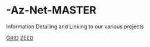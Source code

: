 # -Az-Net-MASTER

Information Detailing and Linking to our various projects

[GRID](https://github.com/Az-Neter/AzNet-GRID)
[ZEED](https://github.com/Az-Neter/AzNet-ZEED)

